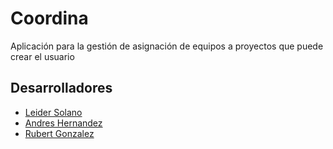 # Coordina

Aplicación para la gestión de asignación de equipos a proyectos que puede crear el usuario

## Desarrolladores

- [Leider Solano](https://github.com/Leider17)
- [Andres Hernandez](https://github.com/HAndres8)
- [Rubert Gonzalez](https://github.com/rubertg)